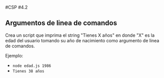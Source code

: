 #CSP #4.2

## Argumentos de linea de comandos

Crea un script que imprima el string "Tienes X años" en donde "X" es la edad del usuario tomando su año de nacimiento como argumento de linea de comandos.

Ejemplo:
- `node edad.js 1986`
- `Tienes 38 años`

